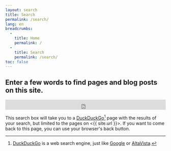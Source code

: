 ```yaml
---
layout: search
title: Search
permalink: /search/
lang: en
breadcrumbs:
  - 
    title: Home
    permalink: /
  - 
    title: Search
    permalink: /search/
toc: false
---
```


## Enter a few words to find pages and blog posts on this site.

<iframe src="https://duckduckgo.com/search.html?site=pediatricurologybook.com&prefill=Search PediatricUrologyBook.com" style="overflow:hidden;margin:0;padding:0;width:100%;height:2rem;" frameborder="0"></iframe>

This search box will take you to a [DuckDuckGo](https://duckduckgo.com/)[^ddg]
page with the results of your search, but limited to the pages on
<{{ site.url }}>. If you want to come back to this page, you can use your browser's
back button.

[^ddg]:
    [DuckDuckGo](https://duckduckgo.com/) is a web search engine, just like
    [Google](https://www.google.com/) or
    [AltaVista](https://en.wikipedia.org/wiki/AltaVista).